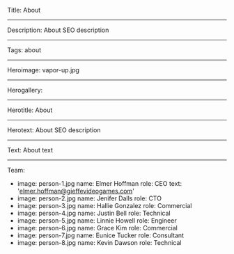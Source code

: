Title: About

----

Description: About SEO description

----

Tags: about

----

Heroimage: vapor-up.jpg

----

Herogallery:

----

Herotitle: About

----

Herotext: About SEO description

----

Text: About text

----

Team:

-
  image: person-1.jpg
  name: Elmer Hoffman
  role: CEO
  text: '<elmer.hoffman@gieffevideogames.com>'
-
  image: person-2.jpg
  name: Jenifer Dalls
  role: CTO
-
  image: person-3.jpg
  name: Hallie Gonzalez
  role: Commercial
-
  image: person-4.jpg
  name: Justin Bell
  role: Technical
-
  image: person-5.jpg
  name: Linnie Howell
  role: Engineer
-
  image: person-6.jpg
  name: Grace Kim
  role: Commercial
-
  image: person-7.jpg
  name: Eunice Tucker
  role: Consultant
-
  image: person-8.jpg
  name: Kevin Dawson
  role: Technical
